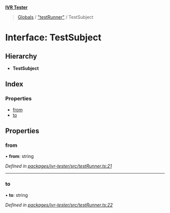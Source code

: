 **[IVR Tester](../README.md)**

> [Globals](../README.md) / ["testRunner"](../modules/_testrunner_.md) / TestSubject

# Interface: TestSubject

## Hierarchy

* **TestSubject**

## Index

### Properties

* [from](_testrunner_.testsubject.md#from)
* [to](_testrunner_.testsubject.md#to)

## Properties

### from

•  **from**: string

*Defined in [packages/ivr-tester/src/testRunner.ts:21](https://github.com/SketchingDev/ivr-tester/blob/e4629d5/packages/ivr-tester/src/testRunner.ts#L21)*

___

### to

•  **to**: string

*Defined in [packages/ivr-tester/src/testRunner.ts:22](https://github.com/SketchingDev/ivr-tester/blob/e4629d5/packages/ivr-tester/src/testRunner.ts#L22)*
